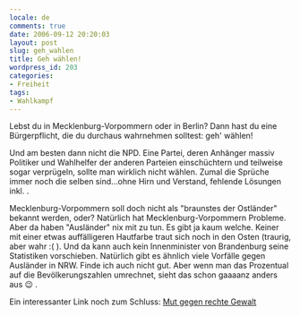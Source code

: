 ```yaml
---
locale: de
comments: true
date: 2006-09-12 20:20:03
layout: post
slug: geh_wahlen
title: Geh wählen!
wordpress_id: 203
categories:
- Freiheit
tags:
- Wahlkampf
---
```


Lebst du in Mecklenburg-Vorpommern oder in Berlin? Dann hast du eine
Bürgerpflicht, die du durchaus wahrnehmen solltest: geh' wählen!

Und am besten dann nicht die NPD. Eine Partei, deren Anhänger massiv Politiker
und Wahlhelfer der anderen Parteien einschüchtern und teilweise sogar
verprügeln, sollte man wirklich nicht wählen. Zumal die Sprüche immer noch die
selben sind...ohne Hirn und Verstand, fehlende Lösungen inkl. .

Mecklenburg-Vorpommern soll doch nicht als "braunstes der Ostländer" bekannt
werden, oder? Natürlich hat Mecklenburg-Vorpommern Probleme. Aber da haben
"Ausländer" nix mit zu tun. Es gibt ja kaum welche. Keiner mit einer etwas
auffälligeren Hautfarbe traut sich noch in den Osten (traurig, aber wahr :( ).
Und da kann auch kein Innenminister von Brandenburg seine Statistiken
vorschieben. Natürlich gibt es ähnlich viele Vorfälle gegen Ausländer in NRW.
Finde ich auch nicht gut. Aber wenn man das Prozentual auf die
Bevölkerungszahlen umrechnet, sieht das schon gaaaanz anders aus :wink: .

Ein interessanter Link noch zum Schluss: [Mut gegen rechte Gewalt](http://www.mut-gegen-rechte-gewalt.de)
